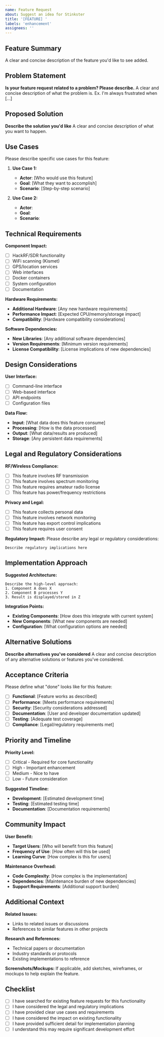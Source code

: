 ```yaml
---
name: Feature Request
about: Suggest an idea for Stinkster
title: '[FEATURE] '
labels: 'enhancement'
assignees: ''
---
```


## Feature Summary

A clear and concise description of the feature you'd like to see added.

## Problem Statement

**Is your feature request related to a problem? Please describe.** A clear and concise description
of what the problem is. Ex. I'm always frustrated when [...]

## Proposed Solution

**Describe the solution you'd like** A clear and concise description of what you want to happen.

## Use Cases

Please describe specific use cases for this feature:

1. **Use Case 1:**

   - **Actor**: [Who would use this feature]
   - **Goal**: [What they want to accomplish]
   - **Scenario**: [Step-by-step scenario]

2. **Use Case 2:**
   - **Actor**:
   - **Goal**:
   - **Scenario**:

## Technical Requirements

**Component Impact:**

- [ ] HackRF/SDR functionality
- [ ] WiFi scanning (Kismet)
- [ ] GPS/location services
- [ ] Web interfaces
- [ ] Docker containers
- [ ] System configuration
- [ ] Documentation

**Hardware Requirements:**

- **Additional Hardware**: [Any new hardware requirements]
- **Performance Impact**: [Expected CPU/memory/storage impact]
- **Compatibility**: [Hardware compatibility considerations]

**Software Dependencies:**

- **New Libraries**: [Any additional software dependencies]
- **Version Requirements**: [Minimum version requirements]
- **License Compatibility**: [License implications of new dependencies]

## Design Considerations

**User Interface:**

- [ ] Command-line interface
- [ ] Web-based interface
- [ ] API endpoints
- [ ] Configuration files

**Data Flow:**

- **Input**: [What data does this feature consume]
- **Processing**: [How is the data processed]
- **Output**: [What data/results are produced]
- **Storage**: [Any persistent data requirements]

## Legal and Regulatory Considerations

**RF/Wireless Compliance:**

- [ ] This feature involves RF transmission
- [ ] This feature involves spectrum monitoring
- [ ] This feature requires amateur radio license
- [ ] This feature has power/frequency restrictions

**Privacy and Legal:**

- [ ] This feature collects personal data
- [ ] This feature involves network monitoring
- [ ] This feature has export control implications
- [ ] This feature requires user consent

**Regulatory Impact:** Please describe any legal or regulatory considerations:

```
Describe regulatory implications here
```

## Implementation Approach

**Suggested Architecture:**

```
Describe the high-level approach:
1. Component A does X
2. Component B processes Y
3. Result is displayed/stored in Z
```

**Integration Points:**

- **Existing Components**: [How does this integrate with current system]
- **New Components**: [What new components are needed]
- **Configuration**: [What configuration options are needed]

## Alternative Solutions

**Describe alternatives you've considered** A clear and concise description of any alternative
solutions or features you've considered.

## Acceptance Criteria

Please define what "done" looks like for this feature:

- [ ] **Functional**: [Feature works as described]
- [ ] **Performance**: [Meets performance requirements]
- [ ] **Security**: [Security considerations addressed]
- [ ] **Documentation**: [User and developer documentation updated]
- [ ] **Testing**: [Adequate test coverage]
- [ ] **Compliance**: [Legal/regulatory requirements met]

## Priority and Timeline

**Priority Level:**

- [ ] Critical - Required for core functionality
- [ ] High - Important enhancement
- [ ] Medium - Nice to have
- [ ] Low - Future consideration

**Suggested Timeline:**

- **Development**: [Estimated development time]
- **Testing**: [Estimated testing time]
- **Documentation**: [Documentation requirements]

## Community Impact

**User Benefit:**

- **Target Users**: [Who will benefit from this feature]
- **Frequency of Use**: [How often will this be used]
- **Learning Curve**: [How complex is this for users]

**Maintenance Overhead:**

- **Code Complexity**: [How complex is the implementation]
- **Dependencies**: [Maintenance burden of new dependencies]
- **Support Requirements**: [Additional support burden]

## Additional Context

**Related Issues:**

- Links to related issues or discussions
- References to similar features in other projects

**Research and References:**

- Technical papers or documentation
- Industry standards or protocols
- Existing implementations to reference

**Screenshots/Mockups:** If applicable, add sketches, wireframes, or mockups to help explain the
feature.

## Checklist

- [ ] I have searched for existing feature requests for this functionality
- [ ] I have considered the legal and regulatory implications
- [ ] I have provided clear use cases and requirements
- [ ] I have considered the impact on existing functionality
- [ ] I have provided sufficient detail for implementation planning
- [ ] I understand this may require significant development effort
